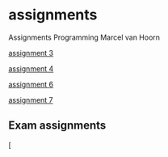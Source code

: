 # assignments
Assignments Programming Marcel van Hoorn

[assignment 3](https://github.com/marcelhv99/assignments/blob/master/assignment3.ipynb)

[assignment 4](https://github.com/marcelhv99/assignments/blob/master/assignment4.ipynb)

[assignment 6](https://github.com/marcelhv99/assignments/blob/master/Graded_assignment1.ipynb)

[assignment 7](https://github.com/marcelhv99/assignments/blob/master/Graded_assignment_2.ipynb)

## Exam assignments
[
